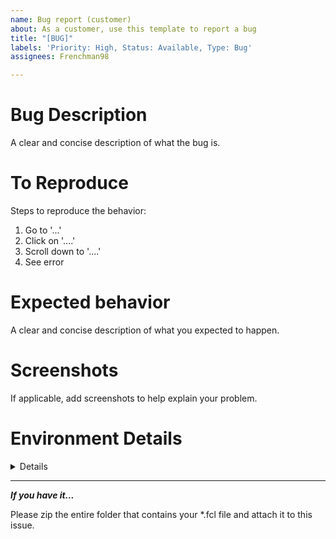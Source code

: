 ```yaml
---
name: Bug report (customer)
about: As a customer, use this template to report a bug
title: "[BUG]"
labels: 'Priority: High, Status: Available, Type: Bug'
assignees: Frenchman98

---
```


# Bug Description
A clear and concise description of what the bug is.

# To Reproduce
Steps to reproduce the behavior:
1. Go to '...'
2. Click on '....'
3. Scroll down to '....'
4. See error

# Expected behavior
A clear and concise description of what you expected to happen.

# Screenshots
If applicable, add screenshots to help explain your problem.

# Environment Details
<details>

### Machine
- **OS**: ---
- **OS Version**: ---

---

### Python [VERSION]
<details>
   <summary>Packages</summary>

   - numpy4.3.5
   - matplotlib23.3

</details>

---

### Facile
- **Version**: ---

---

### Target Application
- **Name**: ---
- **Version**: --

### Additional context
Any additional info?

</details>

---

**_If you have it..._**

Please zip the entire folder that contains your *.fcl file and attach it to this issue.
